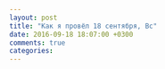 ```yaml
---
layout: post
title: "Как я провёл 18 сентября, Вс"
date: 2016-09-18 18:07:00 +0300
comments: true
categories: 
---
```

